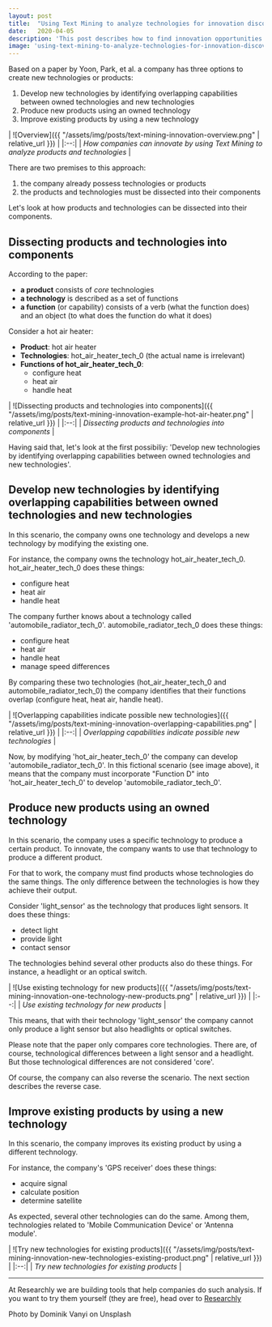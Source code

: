 ```yaml
---
layout: post
title:  "Using Text Mining to analyze technologies for innovation discovery"
date:   2020-04-05
description: 'This post describes how to find innovation opportunities using text mining to analyze the core capabilities behind technologies.'
image: 'using-text-mining-to-analyze-technologies-for-innovation-discovery.jpg'
---
```


Based on a paper by Yoon, Park, et al. a company has three options to create new technologies or products:


1. Develop new technologies by identifying overlapping capabilities between owned technologies and new technologies
2. Produce new products using an owned technology
3. Improve existing products by using a new technology


| ![Overview]({{ "/assets/img/posts/text-mining-innovation-overview.png" | relative_url }}) | 
|:--:| 
| *How companies can innovate by using Text Mining to analyze products and technologies* |


There are two premises to this approach:

1. the company already possess technologies or products
2. the products and technologies must be dissected into their components

Let's look at how products and technologies can be dissected into their components.

## Dissecting products and technologies into components

According to the paper:

- **a product** consists of *core* technologies
- **a technology** is described as a set of functions
- **a function** (or capability) consists of a verb (what the function does) and an object (to what does the function do what it does)


Consider a hot air heater:


- **Product**: hot air heater
- **Technologies**: hot_air_heater_tech_0 (the actual name is irrelevant)
- **Functions of hot_air_heater_tech_0**:
	- configure heat
	- heat air
	- handle heat

| ![Dissecting products and technologies into components]({{ "/assets/img/posts/text-mining-innovation-example-hot-air-heater.png" | relative_url }}) | 
|:--:| 
| *Dissecting products and technologies into components* |



Having said that, let's look at the first possibiliy: 'Develop new technologies by identifying overlapping capabilities between owned technologies and new technologies'.

## Develop new technologies by identifying overlapping capabilities between owned technologies and new technologies
In this scenario, the company owns one technology and develops a new technology by modifying the existing one.

For instance, the company owns the technology hot_air_heater_tech_0. hot_air_heater_tech_0 does these things:

- configure heat
- heat air
- handle heat

The company further knows about a technology called 'automobile_radiator_tech_0'. automobile_radiator_tech_0 does these things:
- configure heat
- heat air
- handle heat
- manage speed differences

By comparing these two technologies (hot_air_heater_tech_0 and automobile_radiator_tech_0) the company identifies that their functions overlap (configure heat, heat air, handle heat).

| ![Overlapping capabilities indicate possible new technologies]({{ "/assets/img/posts/text-mining-innovation-overlapping-capabilities.png" | relative_url }}) | 
|:--:| 
| *Overlapping capabilities indicate possible new technologies* |

Now, by modifying 'hot_air_heater_tech_0' the company can develop 'automobile_radiator_tech_0'. In this fictional scenario (see image above), it means that the company must incorporate "Function D" into 'hot_air_heater_tech_0' to develop 'automobile_radiator_tech_0'.

## Produce new products using an owned technology
In this scenario, the company uses a specific technology to produce a certain product. To innovate, the company wants to use that technology to produce a different product.

For that to work, the company must find products whose technologies do the same things. The only difference between the technologies is how they achieve their output.

Consider 'light_sensor' as the technology that produces light sensors. It does these things:

- detect light
- provide light
- contact sensor

The technologies behind several other products also do these things. For instance, a headlight or an optical switch.

| ![Use existing technology for new products]({{ "/assets/img/posts/text-mining-innovation-one-technology-new-products.png" | relative_url }}) | 
|:--:| 
| *Use existing technology for new products* |

This means, that with their technology 'light_sensor' the company cannot only produce a light sensor but also headlights or optical switches.

Please note that the paper only compares core technologies. There are, of course, technological differences between a light sensor and a headlight. But those technological differences are not considered 'core'.

Of course, the company can also reverse the scenario. The next section describes the reverse case.

## Improve existing products by using a new technology
In this scenario, the company improves its existing product by using a different technology.

For instance, the company's 'GPS receiver' does these things:

- acquire signal
- calculate position
- determine satellite

As expected, several other technologies can do the same. Among them, technologies related to 'Mobile Communication Device' or 'Antenna module'.


| ![Try new technologies for existing products]({{ "/assets/img/posts/text-mining-innovation-new-technologies-existing-product.png" | relative_url }}) | 
|:--:| 
| *Try new technologies for existing products* |


<hr>  

At Researchly we are building tools that help companies do such analysis. If you want to try them yourself (they are free), head over to [Researchly](https://www.researchly.app/?utm_source=528547e2&utm_medium=88682ffa&utm_campaign=144ce602)


Photo by Dominik Vanyi on Unsplash
